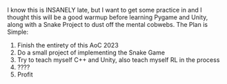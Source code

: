 

I know this is INSANELY late, but I want to get some practice in and I thought this will be a good warmup before learning Pygame and Unity, along with a Snake Project to dust off the mental cobwebs.
The Plan is Simple:
1. Finish the entirety of this AoC 2023
2. Do a small project of implementing the Snake Game
3. Try to teach myself C++ and Unity, also teach myself RL in the process
4. ????
5. Profit
